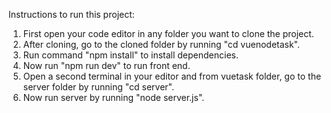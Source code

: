 Instructions to run this project:

1. First open your code editor in any folder you want to clone the project.
2. After cloning, go to the cloned folder by running "cd vuenodetask".
3. Run command "npm install" to install dependencies.
4. Now run "npm run dev" to run front end.
5. Open a second terminal in your editor and from vuetask folder, go to the server 
   folder by running "cd server".
6. Now run server by running "node server.js".
